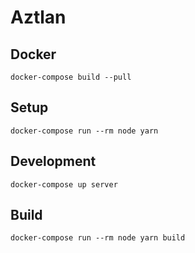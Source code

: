 # Aztlan

## Docker
```
docker-compose build --pull
```

## Setup
```
docker-compose run --rm node yarn
```

## Development
```
docker-compose up server
```

## Build
```
docker-compose run --rm node yarn build
```
